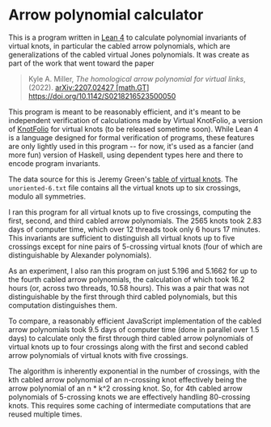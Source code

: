 # Arrow polynomial calculator

This is a program written in [Lean 4](https://github.com/leanprover/lean4) to calculate polynomial
invariants of virtual knots, in particular the cabled arrow polynomials, which are generalizations
of the cabled virtual Jones polynomials. It was create as part of the work that went toward the paper

> Kyle A. Miller, *The homological arrow polynomial for virtual links*, (2022). [arXiv:2207.02427 [math.GT]](https://arxiv.org/abs/2207.02427) https://doi.org/10.1142/S0218216523500050

This program is meant to be reasonably efficient, and it's meant to be independent verification
of calculations made by Virtual KnotFolio, a version of
[KnotFolio](https://kmill.github.io/knotfolio/) for virtual knots (to be released sometime soon).
While Lean 4 is a language designed for formal verification of programs, these features are only
lightly used in this program -- for now, it's used as a fancier (and more fun) version of Haskell,
using dependent types here and there to encode program invariants.

The data source for this is Jeremy Green's
[table of virtual knots](https://www.math.toronto.edu/drorbn/Students/GreenJ/index.html).
The `unoriented-6.txt` file contains all the virtual knots up to six crossings, modulo all
symmetries.

I ran this program for all virtual knots up to five crossings, computing the first, second, and
third cabled arrow polynomials. The 2565 knots took 2.83 days of computer time, which over 12
threads took only 6 hours 17 minutes.  This invariants are sufficient to distinguish all
virtual knots up to five crossings except for nine pairs of 5-crossing virtual knots (four of which
are distinguishable by Alexander polynomials).

As an experiment, I also ran this program on just 5.196 and 5.1662 for up to the fourth cabled
arrow polynomials, the calculation of which took 16.2 hours (or, across two threads, 10.58 hours).
This was a pair that was not distinguishable by the first through third cabled polynomials, but this
computation distinguishes them.

To compare, a reasonably efficient JavaScript implementation of the cabled arrow polynomials took
9.5 days of computer time (done in parallel over 1.5 days) to calculate only the first through third
cabled arrow polynomials of virtual knots up to four crossings along with the first and second
cabled arrow polynomials of virtual knots with five crossings.

The algorithm is inherently exponential in the number of crossings, with the kth cabled arrow
polynomial of an n-crossing knot effectively being the arrow polynomial of an n * k^2 crossing knot.
So, for 4th cabled arrow polynomials of 5-crossing knots we are effectively handling 80-crossing
knots. This requires some caching of intermediate computations that are reused multiple times.

